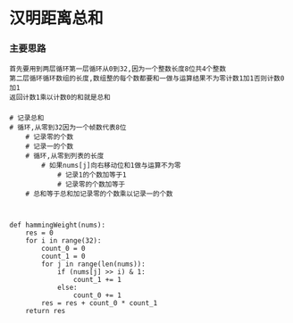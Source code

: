 # **汉明距离总和**
### 主要思路
    首先要用到两层循环第一层循环从0到32,因为一个整数长度8位共4个整数
    第二层循环循环数组的长度,数组整的每个数都要和一做与运算结果不为零计数1加1否则计数0加1
    返回计数1乘以计数0的和就是总和
    
####
    # 记录总和
    # 循环,从零到32因为一个帧数代表8位
        # 记录零的个数
        # 记录一的个数
        # 循环,从零到列表的长度
            # 如果nums[j]向右移动位和1做与运算不为零
                # 记录1的个数加等于1
                # 记录零的个数加等于
        # 总和等于总和加记录零的个数乘以记录一的个数
        
    
    
    def hammingWeight(nums):
        res = 0
        for i in range(32):
            count_0 = 0
            count_1 = 0
            for j in range(len(nums)):
                if (nums[j] >> i) & 1:
                    count_1 += 1
                else:
                    count_0 += 1
            res = res + count_0 * count_1
        return res      
                
                
                
            